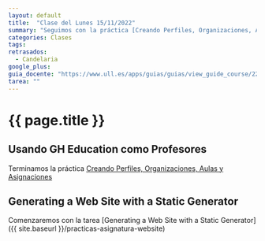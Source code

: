 ```yaml
---
layout: default
title:  "Clase del Lunes 15/11/2022"
summary: "Seguimos con la práctica [Creando Perfiles, Organizaciones, Aulas y Asignaciones](/practicas/creando-un-perfil)"
categories: Clases
tags:  
retrasados: 
  - Candelaria 
google_plus: 
guia_docente: "https://www.ull.es/apps/guias/guias/view_guide_course/2223/125771143"
tarea: ""
---
```


# {{ page.title }}

## Usando GH Education como Profesores

Terminamos la práctica [Creando Perfiles, Organizaciones, Aulas y Asignaciones](/practicas/creando-un-perfil)

## Generating a Web Site with a Static Generator

Comenzaremos con la tarea [Generating a Web Site with a Static Generator]({{ site.baseurl }}/practicas-asignatura-website)
